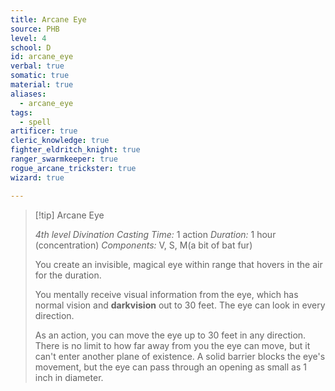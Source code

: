 ```yaml
---
title: Arcane Eye
source: PHB
level: 4
school: D
id: arcane_eye
verbal: true
somatic: true
material: true
aliases:
  - arcane_eye
tags:
  - spell
artificer: true
cleric_knowledge: true
fighter_eldritch_knight: true
ranger_swarmkeeper: true
rogue_arcane_trickster: true
wizard: true

---
```

>[!tip] Arcane Eye
>
> *4th level Divination*
> *Casting Time:* 1 action
> *Duration:* 1 hour (concentration)
> *Components:* V, S, M(a bit of bat fur)
>
>You create an invisible, magical eye within range that hovers in the air for the duration.
>
>You mentally receive visual information from the eye, which has normal vision and **darkvision** out to 30 feet. The eye can look in every direction.
>
>As an action, you can move the eye up to 30 feet in any direction. There is no limit to how far away from you the eye can move, but it can't enter another plane of existence. A solid barrier blocks the eye's movement, but the eye can pass through an opening as small as 1 inch in diameter.
>

